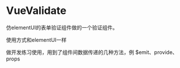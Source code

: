 # VueValidate

仿elementUI的表单验证组件做的一个验证组件。

使用方式和elementUI一样

做开发练习使用，用到了组件间数据传递的几种方法，例 $emit、provide、props
